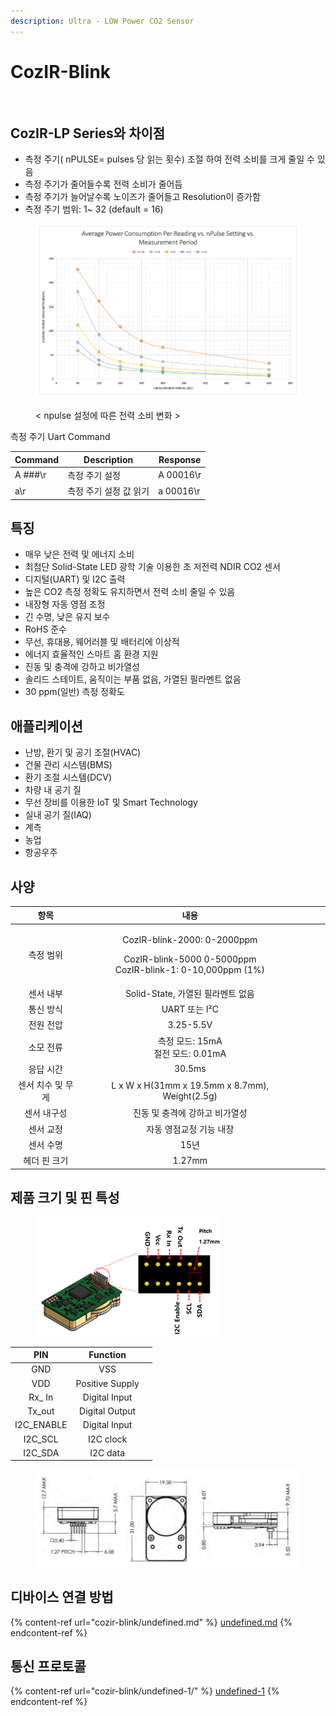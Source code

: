 ```yaml
---
description: Ultra - LOW Power CO2 Sensor
---
```


# CozIR-Blink

<figure><img src="https://files.gitbook.com/v0/b/gitbook-x-prod.appspot.com/o/spaces%2F2w8cjMK2EPRUYtxAHUrj%2Fuploads%2Fgit-blob-521cd503cabaaa676b61742968ae178a9a245d90%2Fgss_blink_s%20(1).jpg?alt=media" alt=""><figcaption></figcaption></figure>

## CozIR-LP Series와 차이점 <a href="#1.overview" id="1.overview"></a>

* 측정 주기( nPULSE= pulses 당 읽는 횟수) 조절 하여 전력 소비를 크게 줄일 수 있음
* 측정 주기가 줄어들수록 전력 소비가 줄어듬
* 측정 주기가 늘어날수록 노이즈가 줄어들고 Resolution이 증가함
* 측정 주기 범위: 1\~ 32 (default = 16)

<figure><img src="../../.gitbook/assets/npulse_setting_cozir_blink.PNG" alt=""><figcaption><p>&#x3C; npulse 설정에 따른 전력 소비 변화 ></p></figcaption></figure>

측정 주기 Uart Command

| Command | Description   | Response  |
| ------- | ------------- | --------- |
| A ###\r | 측정 주기 설정      | A 00016\r |
| a\r     | 측정 주기 설정 값 읽기 | a 00016\r |

## 특징

* 매우 낮은 전력 및 에너지 소비
* 최첨단 Solid-State LED 광학 기술 이용한 초 저전력 NDIR CO2 센서
* 디지털(UART) 및 I2C 출력
* 높은 CO2 측정 정확도 유지하면서 전력 소비 줄일 수 있음
* 내장형 자동 영점 조정
* 긴 수명, 낮은 유지 보수
* RoHS 준수
* 무선, 휴대용, 웨어러블 및 배터리에 이상적
* 에너지 효율적인 스마트 홈 환경 지원
* 진동 및 충격에 강하고 비가열성
* 솔리드 스테이트, 움직이는 부품 없음, 가열된 필라멘트 없음
* 30 ppm(일반) 측정 정확도

## 애플리케이션

* 난방, 환기 및 공기 조절(HVAC)
* 건물 관리 시스템(BMS)
* 환기 조절 시스템(DCV)
* 차량 내 공기 질
* 무선 장비를 이용한 IoT 및 Smart Technology
* 실내 공기 질(IAQ)
* 계측
* 농업
* 항공우주

## 사양

<table><thead><tr><th align="center">항목</th><th align="center">내용</th><th data-hidden align="center"></th><th data-hidden></th><th data-hidden></th></tr></thead><tbody><tr><td align="center">측정 범위</td><td align="center"><p>CozIR-blink-2000: 0-2000ppm</p><p>CozIR-blink-5000 0-5000ppm<br>CozIR-blink-1: 0-10,000ppm (1%)</p></td><td align="center"></td><td></td><td></td></tr><tr><td align="center">센서 내부</td><td align="center">Solid-State, 가열된 필라멘트 없음</td><td align="center"></td><td></td><td></td></tr><tr><td align="center">통신 방식</td><td align="center">UART 또는 I²C</td><td align="center"></td><td></td><td></td></tr><tr><td align="center">전원 전압</td><td align="center">3.25-5.5V</td><td align="center"></td><td></td><td></td></tr><tr><td align="center">소모 전류</td><td align="center">측정 모드: 15mA<br>절전 모드: 0.01mA</td><td align="center"></td><td></td><td></td></tr><tr><td align="center">응답 시간</td><td align="center">30.5ms</td><td align="center"></td><td></td><td></td></tr><tr><td align="center">센서 치수 및 무게</td><td align="center">L x W x H(31mm x 19.5mm x 8.7mm), Weight(2.5g)</td><td align="center"></td><td></td><td></td></tr><tr><td align="center">센서 내구성</td><td align="center">진동 및 충격에 강하고 비가열성</td><td align="center"></td><td></td><td></td></tr><tr><td align="center">센서 교정</td><td align="center">자동 영점교정 기능 내장</td><td align="center"></td><td></td><td></td></tr><tr><td align="center">센서 수명</td><td align="center">15년</td><td align="center"></td><td></td><td></td></tr><tr><td align="center">헤더 핀 크기</td><td align="center">1.27mm</td><td align="center"></td><td></td><td></td></tr></tbody></table>

## 제품 크기 및 핀 특성

<figure><img src="../../.gitbook/assets/cozirlp2_pin.png" alt=""><figcaption></figcaption></figure>

<table><thead><tr><th align="center">PIN</th><th align="center">Function</th><th data-hidden></th></tr></thead><tbody><tr><td align="center">GND</td><td align="center">VSS</td><td></td></tr><tr><td align="center">VDD</td><td align="center">Positive Supply</td><td></td></tr><tr><td align="center">Rx_ In</td><td align="center">Digital Input</td><td></td></tr><tr><td align="center">Tx_out</td><td align="center">Digital Output</td><td></td></tr><tr><td align="center">I2C_ENABLE</td><td align="center">Digital Input</td><td></td></tr><tr><td align="center">I2C_SCL</td><td align="center">I2C clock</td><td></td></tr><tr><td align="center">I2C_SDA</td><td align="center">I2C data</td><td></td></tr></tbody></table>

<figure><img src="../../.gitbook/assets/CozIR-Blink_size.PNG" alt=""><figcaption></figcaption></figure>

## 디바이스 연결 방법

{% content-ref url="cozir-blink/undefined.md" %}
[undefined.md](cozir-blink/undefined.md)
{% endcontent-ref %}

## 통신 프로토콜

{% content-ref url="cozir-blink/undefined-1/" %}
[undefined-1](cozir-blink/undefined-1/)
{% endcontent-ref %}
